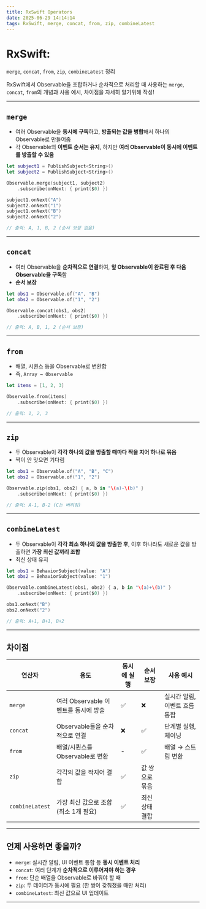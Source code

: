 ```yaml
---
title: RxSwift Operators
date: 2025-06-29 14:14:14
tags: RxSwift, merge, concat, from, zip, combineLatest
---
```



# RxSwift: 
`merge`, `concat`, `from`, `zip`, `combineLatest` 정리

RxSwift에서 Observable을 조합하거나 순차적으로 처리할 때 사용하는 `merge`, `concat`, `from`의 개념과 사용 예시, 차이점을 자세히 알기위해 작성!

---

## `merge`
- 여러 Observable을 ****동시에 구독****하고, ****방출되는 값을 병합****해서 하나의 Observable로 만들어줌
- 각 Observable의 ****이벤트 순서는 유지****, 하지만 ****여러 Observable이 동시에 이벤트를 방출할 수 있음****
```swift
let subject1 = PublishSubject<String>()
let subject2 = PublishSubject<String>()

Observable.merge(subject1, subject2)
    .subscribe(onNext: { print($0) })

subject1.onNext("A")
subject2.onNext("1")
subject1.onNext("B")
subject2.onNext("2")

// 출력: A, 1, B, 2 (순서 보장 없음)
```

---

## `concat`
- 여러 Observable을 ****순차적으로 연결****하여, ****앞 Observable이 완료된 후 다음 Observable을 구독****함
- ****순서 보장****
```swift
let obs1 = Observable.of("A", "B")
let obs2 = Observable.of("1", "2")

Observable.concat(obs1, obs2)
    .subscribe(onNext: { print($0) })

// 출력: A, B, 1, 2 (순서 보장)
```

---

## `from`
- 배열, 시퀀스 등을 Observable로 변환함
- 즉, `Array → Observable`
```swift
let items = [1, 2, 3]

Observable.from(items)
    .subscribe(onNext: { print($0) })

// 출력: 1, 2, 3
```

---

## `zip`
- 두 Observable이 **각각 하나의 값을 방출할 때마다 짝을 지어 하나로 묶음**
- 짝이 안 맞으면 기다림
```swift
let obs1 = Observable.of("A", "B", "C")
let obs2 = Observable.of("1", "2")

Observable.zip(obs1, obs2) { a, b in "\(a)-\(b)" }
    .subscribe(onNext: { print($0) })

// 출력: A-1, B-2 (C는 버려짐)
```

---

## `combineLatest`
- 두 Observable이 **각각 최소 하나의 값을 방출한 후**, 이후 하나라도 새로운 값을 방출하면 **가장 최신 값끼리 조합**
- 최신 상태 유지
```swift
let obs1 = BehaviorSubject(value: "A")
let obs2 = BehaviorSubject(value: "1")

Observable.combineLatest(obs1, obs2) { a, b in "\(a)+\(b)" }
    .subscribe(onNext: { print($0) })

obs1.onNext("B")
obs2.onNext("2")

// 출력: A+1, B+1, B+2
```
---

## 차이점

| 연산자   | 용도                       | 동시에 실행 | 순서 보장 | 사용 예시 |
|----------|----------------------------|---------------|------------|------------|
| `merge`  | 여러 Observable 이벤트를 동시에 방출 | ✅            | ❌         | 실시간 알림, 이벤트 흐름 통합 |
| `concat` | Observable들을 순차적으로 연결 | ❌            | ✅         | 단계별 실행, 체이닝 |
| `from`   | 배열/시퀀스를 Observable로 변환 | -             | ✅         | 배열 → 스트림 변환 |
| `zip`            | 각각의 값을 짝지어 결합               | ✅         | 값 쌍으로 묶음 |
| `combineLatest`  | 가장 최신 값으로 조합 (최소 1개 필요) | ✅         | 최신 상태 결합 |

---

## 언제 사용하면 좋을까?

- `merge`: 실시간 알림, UI 이벤트 통합 등 ****동시 이벤트 처리****
- `concat`: 여러 단계가 ****순차적으로 이루어져야 하는 경우****
- `from`: 단순 배열을 Observable로 바꿔야 할 때
- `zip`: 두 데이터가 동시에 필요 (한 쌍이 갖춰졌을 때만 처리)
- `combineLatest`:  최신 값으로 UI 업데이트

---
